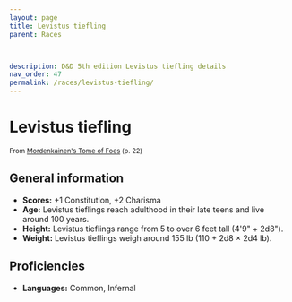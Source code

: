 ```yaml
---
layout: page
title: Levistus tiefling
parent: Races



description: D&D 5th edition Levistus tiefling details
nav_order: 47
permalink: /races/levistus-tiefling/
---
```


# Levistus tiefling

<small>From <a target="_blank" href="https://dnd.wizards.com/products/tabletop-games/rpg-products/mordenkainens-tome-foes">Mordenkainen's Tome of Foes</a> (p. 22)</small>


## General information

- **Scores:** +1 Constitution, +2 Charisma
- **Age:** Levistus tieflings reach adulthood in their late teens and live around 100 years.
- **Height:** Levistus tieflings range from 5 to over 6 feet tall (4'9" + 2d8").
- **Weight:** Levistus tieflings weigh around 155 lb (110 + 2d8 × 2d4 lb).

## Proficiencies

- **Languages:** Common, Infernal